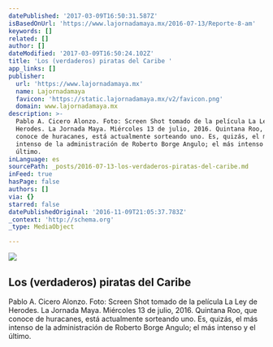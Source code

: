 ```yaml
---
datePublished: '2017-03-09T16:50:31.587Z'
isBasedOnUrl: 'https://www.lajornadamaya.mx/2016-07-13/Reporte-8-am'
keywords: []
related: []
author: []
dateModified: '2017-03-09T16:50:24.102Z'
title: 'Los (verdaderos) piratas del Caribe '
app_links: []
publisher:
  url: 'https://www.lajornadamaya.mx'
  name: Lajornadamaya
  favicon: 'https://static.lajornadamaya.mx/v2/favicon.png'
  domain: www.lajornadamaya.mx
description: >-
  Pablo A. Cicero Alonzo. Foto: Screen Shot tomado de la película La Ley de
  Herodes. La Jornada Maya. Miércoles 13 de julio, 2016. Quintana Roo, que
  conoce de huracanes, está actualmente sorteando uno. Es, quizás, el más
  intenso de la administración de Roberto Borge Angulo; el más intenso y el
  último.
inLanguage: es
sourcePath: _posts/2016-07-13-los-verdaderos-piratas-del-caribe.md
inFeed: true
hasPage: false
authors: []
via: {}
starred: false
datePublishedOriginal: '2016-11-09T21:05:37.783Z'
_context: 'http://schema.org'
_type: MediaObject

---
```

<article style=""><img src="https://img.lajornadamaya.mx/32/o1agb3b593zc_640-414-cover" /><h1>Los (verdaderos) piratas del Caribe </h1><p>Pablo A. Cicero Alonzo. Foto: Screen Shot tomado de la película La Ley de Herodes. La Jornada Maya. Miércoles 13 de julio, 2016. Quintana Roo, que conoce de huracanes, está actualmente sorteando uno. Es, quizás, el más intenso de la administración de Roberto Borge Angulo; el más intenso y el último.</p></article>